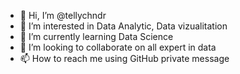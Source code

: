 - 👋 Hi, I’m @tellychndr
- 👀 I’m interested in Data Analytic, Data vizualitation
- 🌱 I’m currently learning Data Science
- 💞️ I’m looking to collaborate on all expert in data
- 📫 How to reach me using GitHub private message

<!---
tellychndr/tellychndr is a ✨ special ✨ repository because its `README.md` (this file) appears on your GitHub profile.
You can click the Preview link to take a look at your changes.
--->
